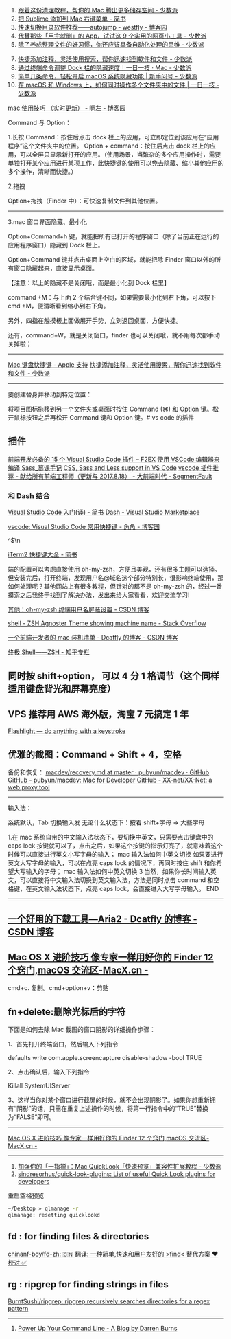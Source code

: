 1. [跟着这份清理教程，帮你的 Mac 腾出更多储存空间 - 少数派](https://sspai.com/post/44012)
2. [把 Sublime 添加到 Mac 右键菜单 - 简书](https://www.jianshu.com/p/e2f897933c56)
3. [快速切换目录软件推荐——autojump - westfly - 博客园](https://www.cnblogs.com/westfly/p/3283525.html)
4. [代替那些「用完就删」的 App，试试这 9 个实用的网页小工具 - 少数派](https://sspai.com/post/43899)
5. [除了养成整理文件的好习惯，你还应该具备自动化处理的思维 - 少数派](https://sspai.com/post/43894)
<!-- 6. [独居生活清洁指南 - 少数派](https://sspai.com/post/43862) -->
7. [快捷添加注释，灵活使用搜索，帮你迅速找到软件和文件 - 少数派](https://sspai.com/post/43673)
8. [通过终端命令调整 Dock 栏的隐藏速度｜一日一技 · Mac - 少数派](https://sspai.com/post/33366)
9. [简单几条命令，轻松开启 macOS 系统隐藏功能 | 新手问号 - 少数派](https://sspai.com/post/41695)
10. [在 macOS 和 Windows 上，如何同时操作多个文件夹中的文件 | 一日一技 - 少数派](https://sspai.com/post/46102)

[mac 使用技巧 （实时更新） - 啊左 - 博客园](https://www.cnblogs.com/azuo/p/5105318.html)

Command 与 Option：

1.长按
Command：按住后点击 dock 栏上的应用，可立即定位到该应用在“应用程序”这个文件夹中的位置。
Option + command：按住后点击 dock 栏上的应用，可以全屏只显示新打开的应用。（使用场景，当繁杂的多个应用操作时，需要单独打开某个应用进行某项工作，此快捷键的使用可以免去隐藏、缩小其他应用的多个操作，清晰而快捷。）

2.拖拽

Option+拖拽（Finder 中）：可快速复制文件到其他位置。

---

3.mac 窗口界面隐藏、最小化

Option+Command+h 键，就能把所有已打开的程序窗口（除了当前正在运行的应用程序窗口）隐藏到 Dock 栏上。

Option+Command 键并点击桌面上空白的区域，就能把除 Finder 窗口以外的所有窗口隐藏起来，直接显示桌面。

【注意：以上的隐藏不是关闭哦，而是最小化到 Dock 栏里】

command +M：与上面 2 个结合键不同，如果需要最小化到右下角，可以按下 cmd +M，便清晰看到缩小到右下角。

另外，四指在触摸板上面做展开手势，立刻返回桌面，方便快捷。

还有，command+W，就是关闭窗口，finder 也可以关闭哦，就不用每次都手动关掉啦；

---

[Mac 键盘快捷键 - Apple 支持](https://support.apple.com/zh-cn/HT201236)
[快捷添加注释，灵活使用搜索，帮你迅速找到软件和文件 - 少数派](https://sspai.com/post/43673)

---

要创建替身并移动到特定位置：

将项目图标拖移到另一个文件夹或桌面时按住 Command (⌘) 和 Option 键。松开鼠标按钮之后再松开 Command 键和 Option 键。# vs code 的插件

## 插件

[前端开发必备的 15 个 Visual Studio Code 插件 – F2EX](http://f2ex.cn/15-essential-plugins-for-visual-studio-code/)
[使用 VSCode 编辑器来编译 Sass\_慕课手记](http://www.imooc.com/article/19624)
[CSS, Sass and Less support in VS Code](https://code.visualstudio.com/docs/languages/css)
[vscode 插件推荐 - 献给所有前端工程师（更新与 2017.8.18） - 大前端时代 - SegmentFault](https://segmentfault.com/a/1190000006697219)

### 和 Dash 结合

[Visual Studio Code 入门(译) - 简书](http://www.jianshu.com/p/3dda4756eca5)
[Dash - Visual Studio Marketplace](https://marketplace.visualstudio.com/items?itemName=deerawan.vscode-dash)

[vscode: Visual Studio Code 常用快捷键 - 魚魚 - 博客园](http://www.cnblogs.com/bindong/p/6045957.html)

^\$\n

[iTerm2 快捷键大全 - 简书](http://www.jianshu.com/p/50245a6e1f12)

端的配置可以考虑直接使用 oh-my-zsh，方便且美观，还有很多主题可以选择。但安装完后，打开终端，发现用户名@域名这个部分特别长，很影响终端使用，那如何处理呢？其他网站上有很多教程，但针对的都不是 oh-my-zsh 的，经过一番摸索之后我终于找到了解决办法，发出来给大家看看，欢迎交流学习!

[其他：oh-my-zsh 终端用户名屏蔽设置 - CSDN 博客](http://blog.csdn.net/z3512498/article/details/51245853)

[shell - ZSH Agnoster Theme showing machine name - Stack Overflow](https://stackoverflow.com/questions/28491458/zsh-agnoster-theme-showing-machine-name)

[一个前端开发者的 mac 装机清单 - Dcatfly 的博客 - CSDN 博客](http://blog.csdn.net/dcatfly/article/details/53075695)

[终极 Shell——ZSH - 知乎专栏](https://zhuanlan.zhihu.com/p/19556676?columnSlug=mactalk)

## 同时按 shift+option， 可以 4 分 1 格调节（这个同样适用键盘背光和屏幕亮度）

## VPS 推荐用 AWS 海外版，淘宝 7 元搞定 1 年

[Flashlight — do anything with a keystroke](http://flashlight.nateparrott.com/)

## 优雅的截图：Command + Shift + 4，空格

备份和恢复：
[macdev/recovery.md at master · pubyun/macdev · GitHub](https://github.com/pubyun/macdev/blob/master/recovery.md)
[GitHub - pubyun/macdev: Mac for Developer](https://github.com/pubyun/macdev)
[GitHub - XX-net/XX-Net: a web proxy tool](https://github.com/XX-net/XX-Net)

---

输入法：

系统默认，Tab 切换输入发
无论什么状态下：按着 shift+字母 => 大些字母

1.在 mac 系统自带的中文输入法状态下，要切换中英文，只需要点击键盘中的 caps lock 按键就可以了，点击之后，如果这个按键的指示灯亮了，就意味着这个时候可以直接进行英文小写字母的输入；
mac 输入法如何中英文切换
如果要进行英文大写字母的输入，可以在点亮 caps lock 的情况下，再同时按住 shift 和你希望大写输入的字母；
mac 输入法如何中英文切换
3
当然，如果你长时间输入英文，可以直接将中文输入法切换到英文输入法，方法是同时点击 command 和空格键，在英文输入法状态下，点亮 caps lock，会直接进入大写字母输入。
END

---

## [一个好用的下载工具—Aria2 - Dcatfly 的博客 - CSDN 博客](http://blog.csdn.net/dcatfly/article/details/53313893)

## [Mac OS X 进阶技巧 像专家一样用好你的 Finder 12 个窍门,macOS 交流区-MacX.cn -](https://www.macx.cn/thread-2079204-1-1.html?mod=viewthread&tid=2079204&extra=page%253D1&page=1)

cmd+c. 复制。cmd+option+v：剪贴

## fn+delete:删除光标后的字符

下面是如何去除 Mac 截图的窗口阴影的详细操作步骤：

1、首先打开终端窗口，然后输入下列指令

defaults write com.apple.screencapture disable-shadow -bool TRUE

2、点击确认后，输入下列指令

Killall SystemUIServer

3、这样当你对某个窗口进行截屏的时候，就不会出现阴影了。如果你想重新拥有“阴影”的话，只需在重复上述操作的时候，将第一行指令中的“TRUE”替换为“FALSE”即可。

---

[Mac OS X 进阶技巧 像专家一样用好你的 Finder 12 个窍门,macOS 交流区-MacX.cn -](https://www.macx.cn/thread-2079204-1-1.html?mod=viewthread&tid=2079204&extra=page%253D1&page=1)

---

1. [加强你的「一指禅」：Mac QuickLook「快速预览」兼容性扩展教程 - 少数派](https://sspai.com/post/31927)
2. [sindresorhus/quick-look-plugins: List of useful Quick Look plugins for developers](https://github.com/sindresorhus/quick-look-plugins)

重启空格预览

```bash
~/Desktop » qlmanage -r
qlmanage: resetting quicklookd
```

## fd : for finding files & directories

[chinanf-boy/fd-zh: 🇨🇳 翻译: <fd> 一种简单,快速和用户友好的 >find< 替代方案 ❤️ 校对 ✅](https://github.com/chinanf-boy/fd-zh)

## rg : ripgrep for finding strings in files

[BurntSushi/ripgrep: ripgrep recursively searches directories for a regex pattern](https://github.com/BurntSushi/ripgrep)

---

1. [Power Up Your Command Line - A Blog by Darren Burns](https://darrenburns.net/posts/tools/)
